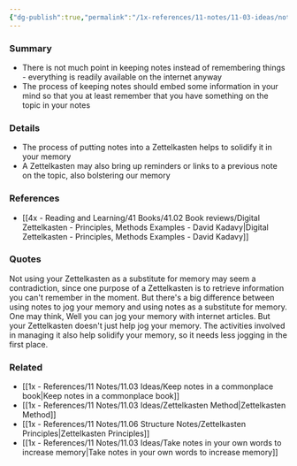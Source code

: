 ```yaml
---
{"dg-publish":true,"permalink":"/1x-references/11-notes/11-03-ideas/notes-should-be-for-jogging-memory-not-substituting-memory/","title":"Notes should be for jogging memory not substituting memory","created":"2024-02-15T09:40:43.572+03:00","updated":"2024-02-15T09:45:16.997+03:00"}
---
```



### Summary
- There is not much point in keeping notes instead of remembering things - everything is readily available on the internet anyway
- The process of keeping notes should embed some information in your mind so that you at least remember that you have something on the topic in your notes

### Details
- The process of putting notes into a Zettelkasten helps to solidify it in your memory
- A Zettelkasten may also bring up reminders or links to a previous note on the topic, also bolstering our memory

### References
- [[4x - Reading and Learning/41 Books/41.02 Book reviews/Digital Zettelkasten - Principles, Methods Examples - David Kadavy\|Digital Zettelkasten - Principles, Methods Examples - David Kadavy]]

### Quotes
Not using your Zettelkasten as a substitute for memory may seem a contradiction, since one purpose of a Zettelkasten is to retrieve information you can't remember in the moment. But there's a big difference between using notes to jog your memory and using notes as a substitute for memory. One may think, Well you can jog your memory with internet articles. But your Zettelkasten doesn't just help jog your memory. The activities involved in managing it also help solidify your memory, so it needs less jogging in the first place.

### Related
- [[1x - References/11 Notes/11.03 Ideas/Keep notes in a commonplace book\|Keep notes in a commonplace book]]
- [[1x - References/11 Notes/11.03 Ideas/Zettelkasten Method\|Zettelkasten Method]]
- [[1x - References/11 Notes/11.06 Structure Notes/Zettelkasten Principles\|Zettelkasten Principles]]
- [[1x - References/11 Notes/11.03 Ideas/Take notes in your own words to increase memory\|Take notes in your own words to increase memory]]